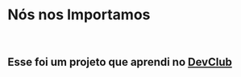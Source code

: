 <h1> Nós nos Importamos</h1>
<br>
<h2>Esse foi um projeto que aprendi no <a href="https=//rodolfomori.com.br">DevClub</a></h2>
